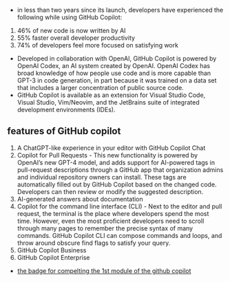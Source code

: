 - in less than two years since its launch, developers have experienced the following while using GitHub Copilot:

1. 46% of new code is now written by AI
2. 55% faster overall developer productivity
3. 74% of developers feel more focused on satisfying work

- Developed in collaboration with OpenAI, GitHub Copilot is powered by OpenAI Codex, an AI system created by OpenAI. OpenAI Codex has broad knowledge of how people use code and is more capable than GPT-3 in code generation, in part because it was trained on a data set that includes a larger concentration of public source code.
- GitHub Copilot is available as an extension for Visual Studio Code, Visual Studio, Vim/Neovim, and the JetBrains suite of integrated development environments (IDEs).

## features of GitHub copilot 

1. A ChatGPT-like experience in your editor with GitHub Copilot Chat
2. Copilot for Pull Requests - This new functionality is powered by OpenAI’s new GPT-4 model, and adds support for AI-powered tags in pull-request descriptions through a GitHub app that organization admins and individual repository owners can install. These tags are automatically filled out by GitHub Copilot based on the changed code. Developers can then review or modify the suggested description.
3. AI-generated answers about documentation
4. Copilot for the command line interface (CLI) - Next to the editor and pull request, the terminal is the place where developers spend the most time. However, even the most proficient developers need to scroll through many pages to remember the precise syntax of many commands. GitHub Copilot CLI can compose commands and loops, and throw around obscure find flags to satisfy your query.
5. GitHub Copilot Business
6. GitHub Copilot Enterprise

- [the badge for compelting the 1st module of the github copilot](https://learn.microsoft.com/api/achievements/share/en-us/VedanshiVaghela-0963/3YB7DPYH?sharingId=F46AB81B9790C569)